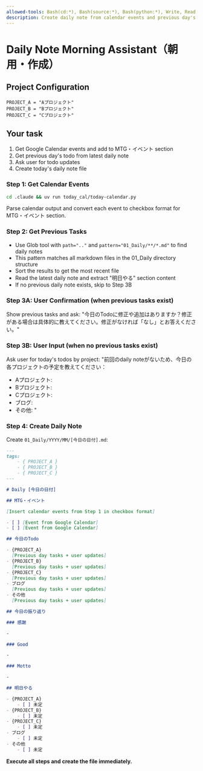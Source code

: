 ```yaml
---
allowed-tools: Bash(cd:*), Bash(source:*), Bash(python:*), Write, Read, Glob, LS
description: Create daily note from calendar events and previous day's tasks
---
```


# Daily Note Morning Assistant（朝用・作成）

## Project Configuration

```
PROJECT_A = "Aプロジェクト"
PROJECT_B = "Bプロジェクト"
PROJECT_C = "Cプロジェクト"
```

## Your task

1. Get Google Calendar events and add to MTG・イベント section
2. Get previous day's todo from latest daily note
3. Ask user for todo updates
4. Create today's daily note file

### Step 1: Get Calendar Events

```bash
cd .claude && uv run today_cal/today-calendar.py
```

Parse calendar output and convert each event to checkbox format for MTG・イベント section.

### Step 2: Get Previous Tasks

- Use Glob tool with `path=".."` and `pattern="01_Daily/**/*.md"` to find daily notes
- This pattern matches all markdown files in the 01_Daily directory structure
- Sort the results to get the most recent file
- Read the latest daily note and extract "明日やる" section content
- If no previous daily note exists, skip to Step 3B

### Step 3A: User Confirmation (when previous tasks exist)

Show previous tasks and ask: "今日のTodoに修正や追加はありますか？修正がある場合は具体的に教えてください。修正がなければ「なし」とお答えください。"

### Step 3B: User Input (when no previous tasks exist)

Ask user for today's todos by project:
"前回のdaily noteがないため、今日の各プロジェクトの予定を教えてください：

- Aプロジェクト:
- Bプロジェクト:
- Cプロジェクト:
- ブログ:
- その他: "

### Step 4: Create Daily Note

Create `01_Daily/YYYY/MM/[今日の日付].md`:

```markdown
---
tags:
    - { PROJECT_A }
    - { PROJECT_B }
    - { PROJECT_C }
---

# Daily [今日の日付]

## MTG・イベント

[Insert calendar events from Step 1 in checkbox format]

- [ ] [Event from Google Calendar]
- [ ] [Event from Google Calendar]

## 今日のTodo

- {PROJECT_A}
  [Previous day tasks + user updates]
- {PROJECT_B}
  [Previous day tasks + user updates]
- {PROJECT_C}
  [Previous day tasks + user updates]
- ブログ
  [Previous day tasks + user updates]
- その他
  [Previous day tasks + user updates]

## 今日の振り返り

### 感謝

-

### Good

-

### Motto

-

## 明日やる

- {PROJECT_A}
    - [ ] 未定
- {PROJECT_B}
    - [ ] 未定
- {PROJECT_C}
    - [ ] 未定
- ブログ
    - [ ] 未定
- その他
    - [ ] 未定
```

**Execute all steps and create the file immediately.**
